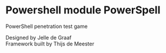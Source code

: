 # Powershell module PowerSpell

PowerShell penetration test game  
  
Designed by Jelle de Graaf  
Framework built by Thijs de Meester  